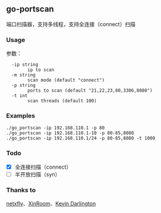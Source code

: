 ## go-portscan

端口扫描器，支持多线程，支持全连接（connect）扫描

### Usage

参数：

```shell
  -ip string
        ip to scan
  -m string
        scan mode (default "connect")
  -p string
        ports to scan (default "21,22,23,80,3306,8080")
  -t int
        scan threads (default 100)
```

### Examples

```shell
./go_portscan -ip 192.168.110.1 -p 80
./go_portscan -ip 192.168.110.1-10 -p 80-85,8080
./go_portscan -ip 192.168.110.1/24 -p 80-85,8080 -t 1000
```

### Todo

- [x] 全连接扫描（connect）
- [ ] 半开放扫描（syn）

### Thanks to

[netxfly](https://github.com/netxfly)、[XinRoom](https://github.com/XinRoom)、[Kevin Darlington](https://github.com/kdar)